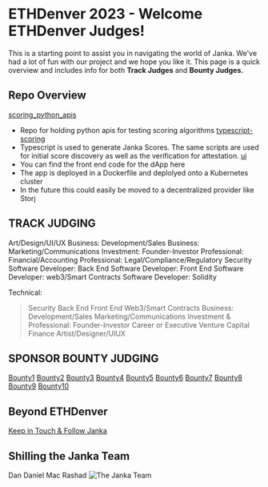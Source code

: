 # ETHDenver 2023 - Welcome ETHDenver Judges!
This is a starting point to assist you in navigating the world of Janka.  We've had a lot of fun with our project and we hope you like it.  This page is a quick overview and includes info for both **Track Judges** and **Bounty Judges.**

## Repo Overview  
[scoring_python_apis](https://github.com/jankascore/scoring_python_apis)  
 * Repo for holding python apis for testing scoring algorithms
[typescript-scoring](https://github.com/jankascore/typescript-scoring)
 * Typescript is used to generate Janka Scores.  The same scripts are used for initial score discovery as well as the verification for attestation.
[ui](https://github.com/jankascore/ui)
 * You can find the front end code for the dApp here
 * The app is deployed in a Dockerfile and deplolyed onto a Kubernetes cluster
 * In the future this could easily be moved to a decentralized provider like Storj



## TRACK JUDGING 

Art/Design/UI/UX
Business: Development/Sales
Business: Marketing/Communications
Investment: Founder-Investor
Professional: Financial/Accounting
Professional: Legal/Compliance/Regulatory
Security
Software Developer: Back End
Software Developer: Front End
Software Developer: web3/Smart Contracts
Software Developer: Solidity


Technical:
> Security
> Back End
> Front End
> Web3/Smart Contracts
Business:
> Development/Sales
> Marketing/Communications
Investment & Professional:
> Founder-Investor
> Career or Executive Venture Capital
> Finance
Artist/Designer/UIUX



## SPONSOR BOUNTY JUDGING 
[Bounty1](profile/B1_README.md)
[Bounty2](profile/B2_README.md)
[Bounty3](profile/B3_README.md)
[Bounty4](profile/B4_README.md)
[Bounty5](profile/B5_README.md)
[Bounty6](profile/B6_README.md)
[Bounty7](profile/B7_README.md)
[Bounty8](profile/B8_README.md)
[Bounty9](profile/B9_README.md)
[Bounty10](profile/B10_README.md)


## Beyond ETHDenver
[Keep in Touch & Follow Janka](https://linktr.ee/jankascore)


## Shilling the Janka Team 
Dan
Daniel
Mac 
Rashad
![The Janka Team](url "profile/PXL_20230304_035547029_cropped.jpg")


